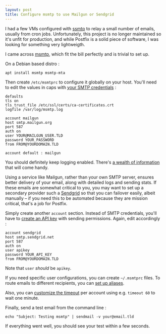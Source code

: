 ```yaml
---
layout: post
title: Configure msmtp to use Mailgun or Sendgrid
---
```


I had a few VMs configured with [ssmtp](https://github.com/badoo/ssmtp/commits/master) to relay a small number of emails, usually from cron jobs. Unfortunately, this project is no longer maintained so it's unfit for production, and while Postfix is a solid piece of software, I was looking for something very lightweigth.

I came across [msmtp](http://msmtp.sourceforge.net/), which fit the bill perfectly and is trivial to set up.

On a Debian based distro :

```shell
apt install msmtp msmtp-mta
```

Then create `/etc/msmtprc` to configure it globally on your host. You'll need to edit the values in caps with [your SMTP credentials](https://help.mailgun.com/hc/en-us/articles/203409084-How-do-I-create-additional-SMTP-credentials-) :

```
defaults
tls on
tls_trust_file /etc/ssl/certs/ca-certificates.crt
logfile /var/log/msmtp.log

account mailgun
host smtp.mailgun.org
port 587
auth on
user YOUR@MAILGUN_USER.TLD
password YOUR_PASSWORD
from FROM@YOURDOMAIN.TLD

account default : mailgun
```

You should definitely keep logging enabled. There's [a wealth of information](http://msmtp.sourceforge.net/doc/msmtp.html#Logging) that will come handy.

Using a service like Mailgun, rather than your own SMTP server, ensures better delivery of your email, along with detailed logs and sending stats. If these emails are somewhat critical to you, you may want to set up a secondary provider such a [Sendgrid](https://sendgrid.com/) so that you can failover easily, albeit manually – if you need this to be automated because they are mission critical, that's a job for Postfix.

Simply create another `account` section. Instead of SMTP credentials, you'll have to [create an API key](https://sendgrid.com/docs/Classroom/Send/How_Emails_Are_Sent/api_keys.html) with sending permissions. Again, edit accordingly :

```
account sendgrid
host smtp.sendgrid.net
port 587
auth on
user apikey
password YOUR_API_KEY
from FROM@YOURDOMAIN.TLD
```

Note that `user` *should* be `apikey`.

If you need specific user configurations, you can create `~/.msmtprc` files. To route emails to different recipients, you can [set up aliases](http://msmtp.sourceforge.net/doc/msmtp.html#Aliases-file).

Also, you can [customize the timeout](http://msmtp.sourceforge.net/doc/msmtp.html#General-commands) per account using e.g. `timeout 60` to wait one minute.

Finally, send a test email from the command line :

```shell
echo "Subject: Testing msmtp" | sendmail -v your@email.tld
```

If everything went well, you should see your test within a few seconds.